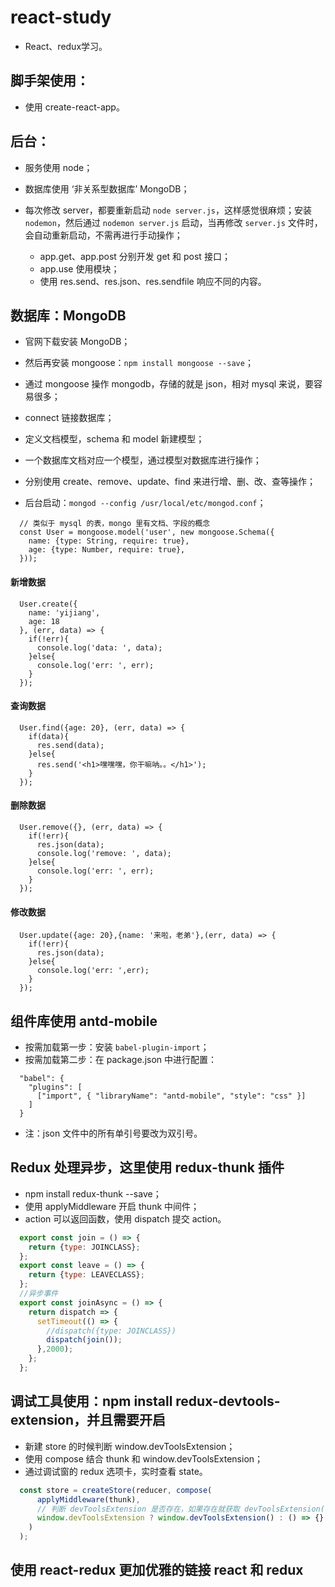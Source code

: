 # react-study
  - React、redux学习。

## 脚手架使用：
  - 使用 create-react-app。

## 后台：
  - 服务使用 node；
  - 数据库使用 ‘非关系型数据库’ MongoDB；
  - 每次修改 server，都要重新启动 `node server.js`，这样感觉很麻烦；安装 `nodemon`，然后通过 `nodemon server.js` 启动，当再修改 `server.js` 文件时，会自动重新启动，不需再进行手动操作；
  
    - app.get、app.post 分别开发 get 和 post 接口；
    - app.use 使用模块；
    - 使用 res.send、res.json、res.sendfile 响应不同的内容。

## 数据库：MongoDB
  - 官网下载安装 MongoDB；
  - 然后再安装 mongoose：`npm install mongoose --save`；
  - 通过 mongoose 操作 mongodb，存储的就是 json，相对 mysql 来说，要容易很多；

  - connect 链接数据库；
  - 定义文档模型，schema 和 model 新建模型；
  - 一个数据库文档对应一个模型，通过模型对数据库进行操作；
  - 分别使用 create、remove、update、find 来进行增、删、改、查等操作；
  - 后台启动：`mongod --config /usr/local/etc/mongod.conf`；

  ```
    // 类似于 mysql 的表，mongo 里有文档、字段的概念
    const User = mongoose.model('user', new mongoose.Schema({
      name: {type: String, require: true},
      age: {type: Number, require: true},
    }));
  ```  
#### 新增数据
  ```
    User.create({
      name: 'yijiang',
      age: 18
    }, (err, data) => {
      if(!err){
        console.log('data: ', data);
      }else{
        console.log('err: ', err);
      }
    });
  ```
#### 查询数据
  ```
    User.find({age: 20}, (err, data) => {
      if(data){
        res.send(data);
      }else{
        res.send('<h1>嘿嘿嘿，你干嘛呐。。</h1>');
      }
    });
  ```
#### 删除数据
  ```
    User.remove({}, (err, data) => {
      if(!err){
        res.json(data);
        console.log('remove: ', data);
      }else{
        console.log('err: ', err);
      }
    });
  ```
#### 修改数据
  ```
    User.update({age: 20},{name: '来啦，老弟'},(err, data) => {
      if(!err){
        res.json(data);
      }else{
        console.log('err: ',err);
      }
    });
  ```

## 组件库使用 antd-mobile
  - 按需加载第一步：安装 `babel-plugin-import`；
  - 按需加载第二步：在 package.json 中进行配置：
  ```
    "babel": {
      "plugins": [
        ["import", { "libraryName": "antd-mobile", "style": "css" }]
      ]
    }
  ```
  * 注：json 文件中的所有单引号要改为双引号。

## Redux 处理异步，这里使用 redux-thunk 插件
  - npm install redux-thunk --save；
  - 使用 applyMiddleware 开启 thunk 中间件；
  - action 可以返回函数，使用 dispatch 提交 action。
  ```js
    export const join = () => {
      return {type: JOINCLASS};
    };
    export const leave = () => {
      return {type: LEAVECLASS};
    };
    //异步事件
    export const joinAsync = () => {
      return dispatch => {
        setTimeout(() => {
          //dispatch({type: JOINCLASS})
          dispatch(join());
        },2000);
      }; 
    };
  ```
## 调试工具使用：npm install redux-devtools-extension，并且需要开启
  - 新建 store 的时候判断 window.devToolsExtension；
  - 使用 compose 结合 thunk 和 window.devToolsExtension；
  - 通过调试窗的 redux 选项卡，实时查看 state。
  ```js
    const store = createStore(reducer, compose(
        applyMiddleware(thunk),
        // 判断 devToolsExtension 是否存在，如果存在就获取 devToolsExtension()，否则就是用一个空函数
        window.devToolsExtension ? window.devToolsExtension() : () => {}
      )
    );
  ```
## 使用 react-redux 更加优雅的链接 react 和 redux
